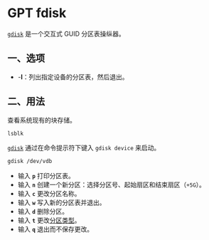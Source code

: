 # GPT fdisk

[`gdisk`](https://www.rodsbooks.com/gdisk/) 是一个交互式 GUID 分区表操纵器。

## 一、选项

- -**l**：列出指定设备的分区表，然后退出。

## 二、用法

查看系统现有的块存储。

```sh
lsblk
```

[`gdisk`](https://www.rodsbooks.com/gdisk/gdisk.html) 通过在命令提示符下键入 `gdisk device` 来启动。

```sh
gdisk /dev/vdb
```

- 输入 **`p`** 打印分区表。
- 输入 **`n`** 创建一个新分区：选择分区号、起始扇区和结束扇区（`+5G`）。
- 输入 **`c`** 更改分区名称。
- 输入 **`w`** 写入新的分区表并退出。
- 输入 **`d`** 删除分区。
- 输入 **`t`** 更改[分区类型](https://zh.wikipedia.org/wiki/%E5%88%86%E5%8C%BA%E7%B1%BB%E5%9E%8B)。
- 输入 **`q`** 退出而不保存更改。

